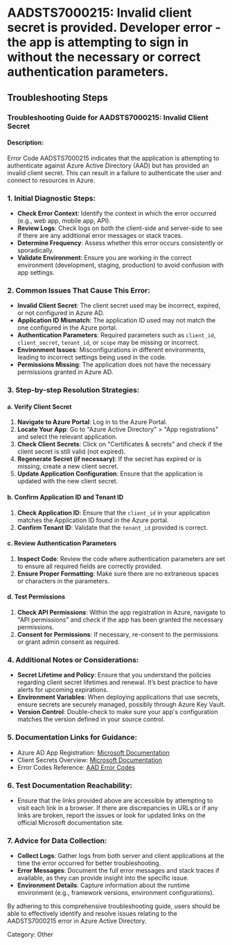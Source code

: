 # AADSTS7000215: Invalid client secret is provided. Developer error - the app is attempting to sign in without the necessary or correct authentication parameters.


## Troubleshooting Steps
### Troubleshooting Guide for AADSTS7000215: Invalid Client Secret

#### Description:
Error Code AADSTS7000215 indicates that the application is attempting to authenticate against Azure Active Directory (AAD) but has provided an invalid client secret. This can result in a failure to authenticate the user and connect to resources in Azure.

### 1. Initial Diagnostic Steps:
- **Check Error Context**: Identify the context in which the error occurred (e.g., web app, mobile app, API).
- **Review Logs**: Check logs on both the client-side and server-side to see if there are any additional error messages or stack traces.
- **Determine Frequency**: Assess whether this error occurs consistently or sporadically.
- **Validate Environment**: Ensure you are working in the correct environment (development, staging, production) to avoid confusion with app settings.

### 2. Common Issues That Cause This Error:
- **Invalid Client Secret**: The client secret used may be incorrect, expired, or not configured in Azure AD.
- **Application ID Mismatch**: The application ID used may not match the one configured in the Azure portal.
- **Authentication Parameters**: Required parameters such as `client_id`, `client_secret`, `tenant_id`, or `scope` may be missing or incorrect.
- **Environment Issues**: Misconfigurations in different environments, leading to incorrect settings being used in the code.
- **Permissions Missing**: The application does not have the necessary permissions granted in Azure AD.

### 3. Step-by-step Resolution Strategies:

#### a. Verify Client Secret
1. **Navigate to Azure Portal**: Log in to the Azure Portal.
2. **Locate Your App**: Go to "Azure Active Directory" > "App registrations" and select the relevant application.
3. **Check Client Secrets**: Click on "Certificates & secrets" and check if the client secret is still valid (not expired).
4. **Regenerate Secret (if necessary)**: If the secret has expired or is missing, create a new client secret.
5. **Update Application Configuration**: Ensure that the application is updated with the new client secret.

#### b. Confirm Application ID and Tenant ID
1. **Check Application ID**: Ensure that the `client_id` in your application matches the Application ID found in the Azure portal.
2. **Confirm Tenant ID**: Validate that the `tenant_id` provided is correct.

#### c. Review Authentication Parameters
1. **Inspect Code**: Review the code where authentication parameters are set to ensure all required fields are correctly provided.
2. **Ensure Proper Formatting**: Make sure there are no extraneous spaces or characters in the parameters.

#### d. Test Permissions
1. **Check API Permissions**: Within the app registration in Azure, navigate to "API permissions" and check if the app has been granted the necessary permissions.
2. **Consent for Permissions**: If necessary, re-consent to the permissions or grant admin consent as required.

### 4. Additional Notes or Considerations:
- **Secret Lifetime and Policy**: Ensure that you understand the policies regarding client secret lifetimes and renewal. It’s best practice to have alerts for upcoming expirations.
- **Environment Variables**: When deploying applications that use secrets, ensure secrets are securely managed, possibly through Azure Key Vault.
- **Version Control**: Double-check to make sure your app's configuration matches the version defined in your source control.

### 5. Documentation Links for Guidance:
- Azure AD App Registration: [Microsoft Documentation](https://docs.microsoft.com/en-us/azure/active-directory/develop/quickstart-register-app)
- Client Secrets Overview: [Microsoft Documentation](https://docs.microsoft.com/en-us/azure/active-directory/develop/quickstart-application-settings)
- Error Codes Reference: [AAD Error Codes](https://docs.microsoft.com/en-us/azure/active-directory/develop/reference-aad-error-codes)

### 6. Test Documentation Reachability:
- Ensure that the links provided above are accessible by attempting to visit each link in a browser. If there are discrepancies in URLs or if any links are broken, report the issues or look for updated links on the official Microsoft documentation site.

### 7. Advice for Data Collection:
- **Collect Logs**: Gather logs from both server and client applications at the time the error occurred for better troubleshooting.
- **Error Messages**: Document the full error messages and stack traces if available, as they can provide insight into the specific issue.
- **Environment Details**: Capture information about the runtime environment (e.g., framework versions, environment configurations).

By adhering to this comprehensive troubleshooting guide, users should be able to effectively identify and resolve issues relating to the AADSTS7000215 error in Azure Active Directory.

Category: Other